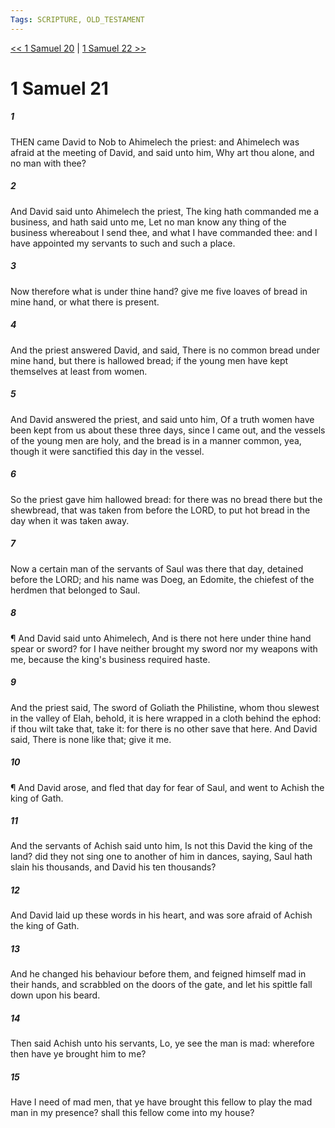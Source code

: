 ```yaml
---
Tags: SCRIPTURE, OLD_TESTAMENT
---
```


[<< 1 Samuel 20](OLD_TESTAMENT/09_1_Samuel/1_Samuel_20.md) | [1 Samuel 22 >>](OLD_TESTAMENT/09_1_Samuel/1_Samuel_22.md)

# 1 Samuel 21

##### 1
 THEN came David to Nob to Ahimelech the priest: and Ahimelech was afraid at the meeting of David, and said unto him, Why art thou alone, and no man with thee?
##### 2
 And David said unto Ahimelech the priest, The king hath commanded me a business, and hath said unto me, Let no man know any thing of the business whereabout I send thee, and what I have commanded thee: and I have appointed my servants to such and such a place.
##### 3
 Now therefore what is under thine hand?  give me five loaves of bread in mine hand, or what there is present.
##### 4
 And the priest answered David, and said, There is no common bread under mine hand, but there is hallowed bread; if the young men have kept themselves at least from women.
##### 5
 And David answered the priest, and said unto him, Of a truth women have been kept from us about these three days, since I came out, and the vessels of the young men are holy, and the bread is in a manner common, yea, though it were sanctified this day in the vessel.
##### 6
 So the priest gave him hallowed bread: for there was no bread there but the shewbread, that was taken from before the LORD, to put hot bread in the day when it was taken away.
##### 7
 Now a certain man of the servants of Saul was there that day, detained before the LORD; and his name was Doeg, an Edomite, the chiefest of the herdmen that belonged to Saul.
##### 8
 ¶ And David said unto Ahimelech, And is there not here under thine hand spear or sword?  for I have neither brought my sword nor my weapons with me, because the king's business required haste.
##### 9
 And the priest said, The sword of Goliath the Philistine, whom thou slewest in the valley of Elah, behold, it is here wrapped in a cloth behind the ephod: if thou wilt take that, take it: for there is no other save that here.  And David said, There is none like that; give it me.
##### 10
 ¶ And David arose, and fled that day for fear of Saul, and went to Achish the king of Gath.
##### 11
 And the servants of Achish said unto him, Is not this David the king of the land?  did they not sing one to another of him in dances, saying, Saul hath slain his thousands, and David his ten thousands?
##### 12
 And David laid up these words in his heart, and was sore afraid of Achish the king of Gath.
##### 13
 And he changed his behaviour before them, and feigned himself mad in their hands, and scrabbled on the doors of the gate, and let his spittle fall down upon his beard.
##### 14
 Then said Achish unto his servants, Lo, ye see the man is mad: wherefore then have ye brought him to me?
##### 15
 Have I need of mad men, that ye have brought this fellow to play the mad man in my presence?  shall this fellow come into my house?
